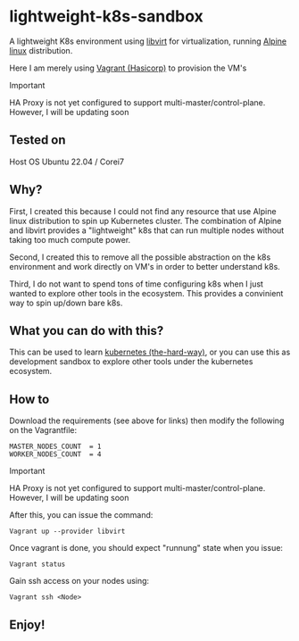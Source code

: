 # lightweight-k8s-sandbox

A lightweight K8s environment using [libvirt](https://libvirt.org/) for virtualization, running [Alpine linux](https://www.alpinelinux.org/) distribution.

Here I am merely using [Vagrant (Hasicorp)](https://www.vagrantup.com/) to provision the VM's

> [!IMPORTANT]
> HA Proxy is not yet configured to support multi-master/control-plane. However, I will be updating soon


## Tested on
Host OS Ubuntu 22.04 / Corei7

## Why?
First, I created this because I could not find any resource that use Alpine linux distribution to spin up Kubernetes cluster. The combination of Alpine and libvirt provides a "lightweight" k8s that can run multiple nodes without taking too much compute power. 

Second, I created this to remove all the possible abstraction on the k8s environment and work directly on VM's in order to better understand k8s.

Third, I do not want to spend tons of time configuring k8s when I just wanted to explore other tools in the ecosystem. This provides a convinient way to spin up/down bare k8s.

## What you can do with this?
This can be used to learn [kubernetes (the-hard-way)](https://github.com/kelseyhightower/kubernetes-the-hard-way), or you can use this as development sandbox to explore other tools under the kubernetes ecosystem. 

## How to
Download the requirements (see above for links) then modify the following on the Vagrantfile:
```
MASTER_NODES_COUNT  = 1
WORKER_NODES_COUNT  = 4
```  
> [!IMPORTANT]
> HA Proxy is not yet configured to support multi-master/control-plane. However, I will be updating soon

After this, you can issue the command:
```
Vagrant up --provider libvirt
```
Once vagrant is done, you should expect "runnung" state when you issue:
```
Vagrant status
``` 
Gain ssh access on your nodes using:
```
Vagrant ssh <Node>
```

## Enjoy!